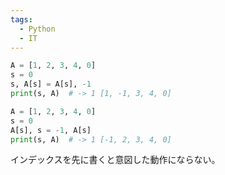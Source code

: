 ```yaml
---
tags:
  - Python
  - IT
---
```


```Python
A = [1, 2, 3, 4, 0]
s = 0
s, A[s] = A[s], -1
print(s, A)  # -> 1 [1, -1, 3, 4, 0]

A = [1, 2, 3, 4, 0]
s = 0
A[s], s = -1, A[s]
print(s, A)  # -> 1 [-1, 2, 3, 4, 0]
```

インデックスを先に書くと意図した動作にならない。
